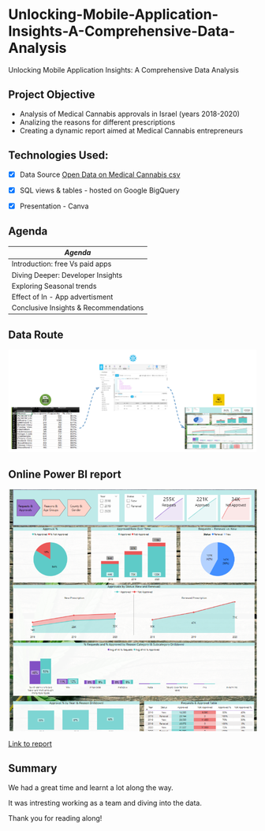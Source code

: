 # Unlocking-Mobile-Application-Insights-A-Comprehensive-Data-Analysis
Unlocking Mobile Application Insights: A Comprehensive Data Analysis


## Project Objective
- Analysis of Medical Cannabis approvals in Israel (years 2018-2020)
- Analizing the reasons for different prescriptions
- Creating a dynamic report aimed at Medical Cannabis entrepreneurs


## Technologies Used:
- [x] Data Source [Open Data on Medical Cannabis csv](https://www.meida.org.il/?p=11491)
- [x] SQL views & tables - hosted on Google BigQuery
- [x] Presentation - Canva



## Agenda

| *Agenda* | 
| ----------- | 
| Introduction: free Vs paid apps | 
| Diving Deeper: Developer Insights |
| Exploring Seasonal trends |
| Effect of In - App advertisment | 
| Conclusive Insights & Recommendations | 


## Data Route
![Data Route](https://github.com/elijellyeli/medical-cannabis-analysis/blob/main/src/data%20route.png)

## Online Power BI report

![Report](https://github.com/elijellyeli/medical-cannabis-analysis/blob/main/src/power%20bi%20report.png)

[Link to report](https://app.powerbi.com/view?r=eyJrIjoiY2E0YTMxNjktOTQ3MS00NDY4LTgzZWItMGUxMjNlNTMyMWZhIiwidCI6ImE3YzJiM2ZlLWE2ZjQtNDk0Ni04YjI0LTc4OTM0NmYzMjcyZCIsImMiOjl9)

## Summary

We had a great time and learnt a lot along the way.

It was intresting working as a team and diving into the data.

Thank you for reading along!

